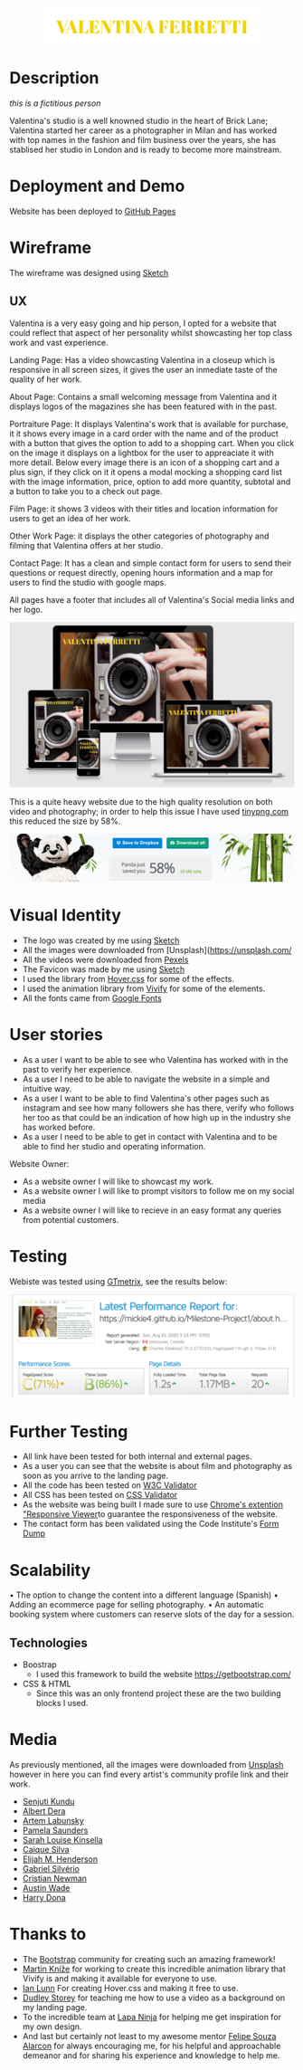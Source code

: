 <p align="center">
  <img src="assets/images/logo-valentina.png" alt="Valentina Ferretti logo"/>
</p>


# Description
*this is a fictitious person*

Valentina's studio is a well knowned studio in the heart of Brick Lane; Valentina started her career as a photographer in Milan and has worked with top names in the fashion and film business over the years, she has stablised her studio in London and is ready to become more mainstream. 

# Deployment and Demo

Website has been deployed to [GitHub Pages](https://github.com/Mickie4/Milestone-Project1)


# Wireframe

The wireframe was designed using [Sketch](https://www.sketch.com/)
 
## UX
 
 Valentina is a very easy going and hip person, I opted for a website that could reflect that aspect of her personality whilst showcasting her top class work and vast experience.

Landing Page: Has a video showcasting Valentina in a closeup which is responsive in all screen sizes, it gives the user an inmediate taste of the quality of her work.

About Page: Contains a small welcoming message from Valentina and it displays logos of the magazines she has been featured with in the past.

Portraiture Page: It displays Valentina's work that is available for purchase, it it shows every image in a card order with the name and of the product with a button that gives the option to add to a shopping cart. When you click on the image it displays on a lightbox for the user to appreaciate it with more detail. Below every image there is an icon of a shopping cart and a plus sign, if they click on it it opens a modal mocking a shopping card list with the image information, price, option to add more quantity, subtotal and a button to take you to a check out page.

Film Page: it shows 3 videos with their titles and location information for users to get an idea of her work.

Other Work Page: it displays the other categories of photography and filming that Valentina offers at her studio. 

Contact Page: It has a clean and simple contact form for users to send their questions or request directly, opening hours information and a map for users to find the studio with google maps.

All pages have a footer that includes all of Valentina's Social media links and her logo.

<p align="center">
  <img src="assets/images/ux.png" alt="Landing Page Responsive"/>
</p>

This is a quite heavy website due to the high quality resolution on both video and photography; in order to help this issue I have used [tinypng.com](https://tinypng.com/) this reduced the size by 58%.

<p align="center">
  <img src="assets/images/tinypng.png" alt="Tiny PNG "/>
</p>


# Visual Identity

- The logo was created by me using [Sketch](https://www.sketch.com/)
- All the images were downloaded from [Unsplash](https://unsplash.com/
- All the videos were downloaded from [Pexels](https://www.pexels.com/)
- The Favicon was made by me using [Sketch](https://www.sketch.com/)
- I used the library from [Hover.css](https://ianlunn.github.io/Hover/) for some of the effects.
- I used the animation library from [Vivify](http://vivify.mkcreative.cz/) for some of the elements.
- All the fonts came from [Google Fonts](https://fonts.google.com/)

# User stories

-	As a user I want to be able to see who Valentina has worked with in the past to verify her experience.
-	As a user I need to be able to navigate the website in a simple and intuitive way.
- As a user I want to be able to find Valentina's other pages such as instagram and see how many followers she has there, verify who follows her too as that could be an indication of how high up in the industry she has worked before.
-	As a user I need to be able to get in contact with Valentina and to be able to find her studio and operating information. 

Website Owner:
- As a website owner I will like to showcast my work.
- As a website owner I will like to prompt visitors to follow me on my social media
- As a website owner I will like to recieve in an easy format any queries from potential customers.


# Testing

Webiste was tested using [GTmetrix](https://gtmetrix.com/), see the results below:
<p align="center">
  <img src="assets/images/gtmetrix.png" alt="Valentina Ferretti logo"/>
</p>


# Further Testing

- All link have been tested for both internal and external pages.
- As a user you can see that the website is about film and photography as soon as you arrive to the landing page. 
- All the code has been tested on [W3C Validator](https://validator.w3.org/)
- All CSS has been tested on [CSS Validator](https://jigsaw.w3.org/css-validator/)
- As the website was being built I made sure to use [Chrome's extention "Responsive Viewer](https://chrome.google.com/webstore/detail/responsive-viewer/inmopeiepgfljkpkidclfgbgbmfcennb)to guarantee the responsiveness of the website.
- The contact form has been validated using the Code Institute's [Form Dump](https://formdump.codeinstitute.net/)

# Scalability
•	The option to change the content into a different language (Spanish)
•	Adding an ecommerce page for selling photography.
•   An automatic booking system where customers can reserve slots of the day for a session.

## Technologies

- Boostrap 
    - I used this framework to build the website https://getbootstrap.com/
- CSS & HTML
    - Since this was an only frontend project these are the two building blocks I used.





# Media 

As previously mentioned, all the images were downloaded from [Unsplash](https://unsplash.com/) however in here you can find every artist's community profile link and their work.

- [Senjuti Kundu](https://unsplash.com/@senjuti)
- [Albert Dera](https://unsplash.com/@albertdera)
- [Artem Labunsky](https://unsplash.com/@labunsky)
- [Pamela Saunders](https://unsplash.com/@pamsaunders)
- [Sarah Louise Kinsella](https://unsplash.com/@sarahlouisekinsella)
- [Caique Silva](https://unsplash.com/@caiqueportraits)
- [Elijah M. Henderson](https://unsplash.com/@elijahhenderson)
- [Gabriel Silvério](https://unsplash.com/@gabrielsilverio)
- [Cristian Newman](https://unsplash.com/@cristian_newman)
- [Austin Wade](https://unsplash.com/@austin_wade)
- [Harry Dona](https://unsplash.com/@harrydona)




# Thanks to
- The [Bootstrap](https://getbootstrap.com/) community for creating such an amazing framework!
- [Martin Kníže](https://github.com/Martz90) for working to create this incredible animation library that Vivify is and making it available for everyone to use.
- [Ian Lunn](https://ianlunn.co.uk/) For creating Hover.css and making it free to use.
- [Dudley Storey](http://thenewcode.com/) for teaching me how to use a video as a background on my landing page.
- To the incredible team at [Lapa Ninja](https://www.lapa.ninja/) for helping me get inspiration for my own design.
- And last but certainly not least to my awesome mentor [Felipe Souza Alarcon](https://www.linkedin.com/in/felipe-alarcon/) for always encouraging me, for his helpful and approachable demeanor and for sharing his experience and knowledge to help me.
